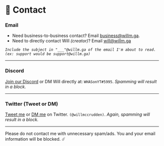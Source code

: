 # 📧 Contact

### Email
- Need business-to-business contact? Email [business@willm.ga](mailto:business@willm.ga).
- Need to directly contact Will *(creator)*? Email [will@willm.ga](mailto:will@willm.ga)

 *`Include the subject in "___"@willm.ga of the email I'm about to read. (ex: support would be support@willm.ga)`*
________________________________

### Discord
[Join our Discord](https://discord.me/whas) or DM Will directly at: `WHASonYT#5995`. *Spamming will result in a block.*
________________________________

### Twitter (Tweet or DM)
[Tweet me](https://twitter.com/willhasawesomeshoes) or [DM me](https://twitter.com/willhasawesomeshoes) on Twitter. `(@willmccrudden)`. *Again, spamming will result in a block.*
________________________________

Please do not contact me with unnecessary spam/ads. You and your email information will be blocked. ☄️
